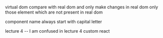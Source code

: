 virtual dom compare with real dom and only make changes in real dom only those element which are not present in real dom 

component name always start with capital letter

lecture 4 -- I am confused in lecture 4 custom react